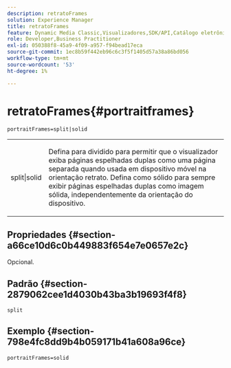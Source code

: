```yaml
---
description: retratoFrames
solution: Experience Manager
title: retratoFrames
feature: Dynamic Media Classic,Visualizadores,SDK/API,Catálogo eletrônico
role: Developer,Business Practitioner
exl-id: 050388f8-45a9-4f09-a957-f94bead17eca
source-git-commit: 1ec8b59f442eb96c6c3f5f1405d57a38a86bd056
workflow-type: tm+mt
source-wordcount: '53'
ht-degree: 1%

---
```


# retratoFrames{#portraitframes}

`portraitFrames=split|solid`

<table id="table_1D425B7685D448459CD3FE8D683C813C"> 
 <tbody> 
  <tr> 
   <td colname="col1"> <p> <span class="codeph"> split|solid</span> </p> </td> 
   <td colname="col2"> <p>Defina para <span class="codeph"> dividido</span> para permitir que o visualizador exiba páginas espelhadas duplas como uma página separada quando usada em dispositivo móvel na orientação retrato. Defina como <span class="codeph"> sólido</span> para sempre exibir páginas espelhadas duplas como imagem sólida, independentemente da orientação do dispositivo. </p> </td> 
  </tr> 
 </tbody> 
</table>

## Propriedades {#section-a66ce10d6c0b449883f654e7e0657e2c}

Opcional.

## Padrão {#section-2879062cee1d4030b43ba3b19693f4f8}

`split`

## Exemplo {#section-798e4fc8dd9b4b059171b41a608a96ce}

`portraitFrames=solid`
